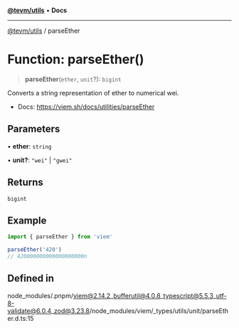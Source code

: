[**@tevm/utils**](../README.md) • **Docs**

***

[@tevm/utils](../globals.md) / parseEther

# Function: parseEther()

> **parseEther**(`ether`, `unit`?): `bigint`

Converts a string representation of ether to numerical wei.

- Docs: https://viem.sh/docs/utilities/parseEther

## Parameters

• **ether**: `string`

• **unit?**: `"wei"` \| `"gwei"`

## Returns

`bigint`

## Example

```ts
import { parseEther } from 'viem'

parseEther('420')
// 420000000000000000000n
```

## Defined in

node\_modules/.pnpm/viem@2.14.2\_bufferutil@4.0.8\_typescript@5.5.3\_utf-8-validate@6.0.4\_zod@3.23.8/node\_modules/viem/\_types/utils/unit/parseEther.d.ts:15
